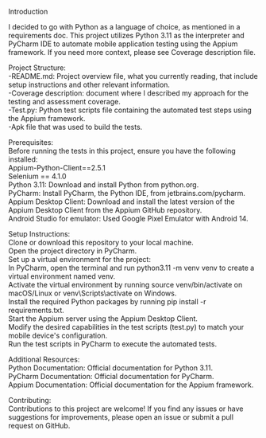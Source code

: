 Introduction  

I decided to go with Python as a language of choice, as mentioned in a requirements doc. This project utilizes Python 3.11 as the interpreter and PyCharm IDE to automate mobile application testing using the Appium framework. If you need more context, please see Coverage description file.  

Project Structure:  
-README.md: Project overview file, what you currently reading, that include setup instructions and other relevant information.  
-Coverage description: document where I described my approach for the testing and assessment coverage.  
-Test.py: Python test scripts file containing the automated test steps using the Appium framework.  
-Apk file that was used to build the tests.  

Prerequisites:  
Before running the tests in this project, ensure you have the following installed:  
Appium-Python-Client==2.5.1  
Selenium == 4.1.0  
Python 3.11: Download and install Python from python.org.  
PyCharm: Install PyCharm, the Python IDE, from jetbrains.com/pycharm.  
Appium Desktop Client: Download and install the latest version of the Appium Desktop Client from the Appium GitHub repository.  
Android Studio for emulator: Used Google Pixel Emulator with Android 14.  

Setup Instructions:  
Clone or download this repository to your local machine.  
Open the project directory in PyCharm.  
Set up a virtual environment for the project:  
In PyCharm, open the terminal and run python3.11 -m venv venv to create a virtual environment named venv.  
Activate the virtual environment by running source venv/bin/activate on macOS/Linux or venv\Scripts\activate on Windows.  
Install the required Python packages by running pip install -r requirements.txt.  
Start the Appium server using the Appium Desktop Client.  
Modify the desired capabilities in the test scripts (test.py) to match your mobile device's configuration.  
Run the test scripts in PyCharm to execute the automated tests.  

Additional Resources:  
Python Documentation: Official documentation for Python 3.11.  
PyCharm Documentation: Official documentation for PyCharm.  
Appium Documentation: Official documentation for the Appium framework.


Contributing:  
Contributions to this project are welcome! If you find any issues or have suggestions for improvements, please open an issue or submit a pull request on GitHub.

